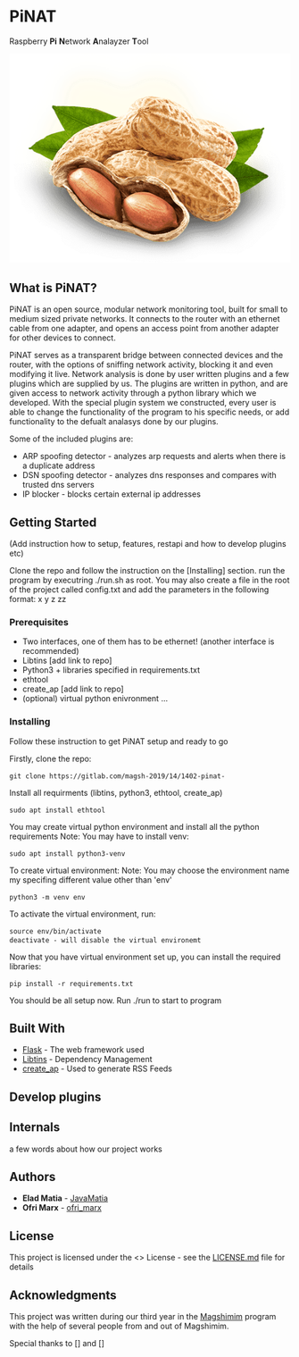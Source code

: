 # PiNAT

Raspberry **Pi** **N**etwork **A**nalayzer **T**ool

![pinat](peanut.png?raw=true)

## What is PiNAT?

PiNAT is an open source, modular network monitoring tool, built for small to 
medium sized private networks. It connects to the router with an ethernet cable 
from one adapter, and opens an access point from another adapter for other devices
to connect. 

PiNAT serves as a transparent bridge between connected devices and the router, 
with the options of sniffing network activity, blocking it and even modifying it
live. Network analysis is done by user written plugins and a few plugins which 
are supplied by us. The plugins are written in python, and are given access to 
network activity through a python library which we developed. With the special 
plugin system we constructed, every user is able to change the functionality of 
the program to his specific needs, or add functionality to the defualt analasys 
done by our plugins.

Some of the included plugins are:
*  ARP spoofing detector - analyzes arp requests and alerts when there is a
duplicate address
*  DSN spoofing detector - analyzes dns responses and compares with trusted dns
servers
*  IP blocker - blocks certain external ip addresses



## Getting Started

(Add instruction how to setup, features, restapi and how to develop plugins etc)

Clone the repo and follow the instruction on the [Installing] section.
run the program by executring ./run.sh as root. 
You may also create a file in the root of the project called config.txt and 
add the parameters in the following format:
x
y
z
zz

### Prerequisites

* Two interfaces, one of them has to be ethernet! (another interface is recommended)
* Libtins [add link to repo]
* Python3 + libraries specified in requirements.txt
* ethtool
* create_ap [add link to repo]
* (optional) virtual python enivronment
...

### Installing

Follow these instruction to get PiNAT setup and ready to go

Firstly, clone the repo:

```
git clone https://gitlab.com/magsh-2019/14/1402-pinat-
```

Install all requirments (libtins, python3, ethtool, create_ap)

```
sudo apt install ethtool
```

You may create virtual python environment and install all the python requirements
Note: You may have to install venv:

```
sudo apt install python3-venv
```

To create virtual environment:
Note: You may choose the environment name my specifing different value other
than 'env'
```
python3 -m venv env 
```
To activate the virtual environment, run:
```
source env/bin/activate
deactivate - will disable the virtual environemt
```

Now that you have virtual environment set up, you can install the required libraries:
```
pip install -r requirements.txt
```

You should be all setup now. Run ./run to start to program


## Built With

* [Flask](url) - The web framework used
* [Libtins](url) - Dependency Management
* [create_ap](url) - Used to generate RSS Feeds


## Develop plugins


## Internals
a few words about how our project works


## Authors

* **Elad Matia** - [JavaMatia](https://gitlab.com/JavaMatia)
* **Ofri Marx** - [ofri_marx](https://gitlab.com/ofri_marx)


## License

This project is licensed under the <> License - see the [LICENSE.md](LICENSE.md) file for details

## Acknowledgments

This project was written during our third year in the [Magshimim](https://www.magshimim.cyber.org.il/) 
program with the help of several people from and out of Magshimim.

Special thanks to [] and []
